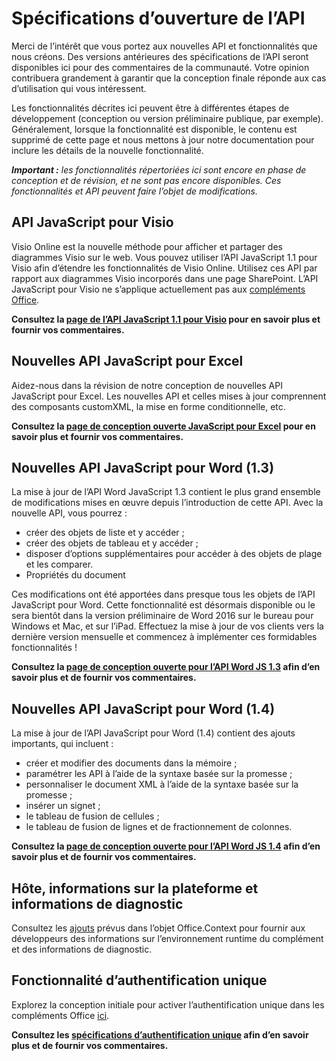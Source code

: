 # <a name="open-api-specifications"></a>Spécifications d’ouverture de l’API

Merci de l’intérêt que vous portez aux nouvelles API et fonctionnalités que nous créons. Des versions antérieures des spécifications de l’API seront disponibles ici pour des commentaires de la communauté. Votre opinion contribuera grandement à garantir que la conception finale réponde aux cas d’utilisation qui vous intéressent. 

Les fonctionnalités décrites ici peuvent être à différentes étapes de développement (conception ou version préliminaire publique, par exemple). Généralement, lorsque la fonctionnalité est disponible, le contenu est supprimé de cette page et nous mettons à jour notre documentation pour inclure les détails de la nouvelle fonctionnalité. 

_**Important :** les fonctionnalités répertoriées ici sont encore en phase de conception et de révision, et ne sont pas encore disponibles. Ces fonctionnalités et API peuvent faire l’objet de modifications._

## <a name="visio-javascript-apis"></a>API JavaScript pour Visio
Visio Online est la nouvelle méthode pour afficher et partager des diagrammes Visio sur le web. Vous pouvez utiliser l’API JavaScript 1.1 pour Visio afin d’étendre les fonctionnalités de Visio Online. Utilisez ces API par rapport aux diagrammes Visio incorporés dans une page SharePoint. L’API JavaScript pour Visio ne s’applique actuellement pas aux [compléments Office](https://dev.office.com/docs/add-ins/overview/office-add-ins).

**Consultez la [page de l’API JavaScript 1.1 pour Visio](https://github.com/OfficeDev/office-js-docs/tree/VisioJs_1.1_Openspec) pour en savoir plus et fournir vos commentaires.**

## <a name="new-excel-javascript-apis"></a>Nouvelles API JavaScript pour Excel
Aidez-nous dans la révision de notre conception de nouvelles API JavaScript pour Excel. Les nouvelles API et celles mises à jour comprennent des composants customXML, la mise en forme conditionnelle, etc. 

**Consultez la [page de conception ouverte JavaScript pour Excel](https://github.com/OfficeDev/office-js-docs/tree/ExcelJs_OpenSpec) pour en savoir plus et fournir vos commentaires.**

## <a name="new-word-javascript-apis-13"></a>Nouvelles API JavaScript pour Word (1.3)
La mise à jour de l’API Word JavaScript 1.3 contient le plus grand ensemble de modifications mises en œuvre depuis l’introduction de cette API. Avec la nouvelle API, vous pourrez : 

* créer des objets de liste et y accéder ;
* créer des objets de tableau et y accéder ;
* disposer d’options supplémentaires pour accéder à des objets de plage et les comparer.
* Propriétés du document

Ces modifications ont été apportées dans presque tous les objets de l’API JavaScript pour Word. Cette fonctionnalité est désormais disponible ou le sera bientôt dans la version préliminaire de Word 2016 sur le bureau pour Windows et Mac, et sur l’iPad. Effectuez la mise à jour de vos clients vers la dernière version mensuelle et commencez à implémenter ces formidables fonctionnalités !

**Consultez la [page de conception ouverte pour l’API Word JS 1.3](https://github.com/OfficeDev/office-js-docs/tree/WordJs_1.3_Openspec/word) afin d’en savoir plus et de fournir vos commentaires.**

## <a name="new-word-javascript-apis-14"></a>Nouvelles API JavaScript pour Word (1.4)
La mise à jour de l’API JavaScript pour Word (1.4) contient des ajouts importants, qui incluent :

* créer et modifier des documents dans la mémoire ;
* paramétrer les API à l’aide de la syntaxe basée sur la promesse ;
* personnaliser le document XML à l’aide de la syntaxe basée sur la promesse ;
* insérer un signet ; 
* le tableau de fusion de cellules ;
* le tableau de fusion de lignes et de fractionnement de colonnes.

**Consultez la [page de conception ouverte pour l’API Word JS 1.4](https://github.com/OfficeDev/office-js-docs/tree/WordJs_1.4_OpenSpec) afin d’en savoir plus et de fournir vos commentaires.**

## <a name="host-platform-information-and-diagnostic-information"></a>Hôte, informations sur la plateforme et informations de diagnostic 
Consultez les [ajouts](https://github.com/OfficeDev/office-js-docs/tree/ContextAdditions_OpenSpec) prévus dans l’objet Office.Context pour fournir aux développeurs des informations sur l’environnement runtime du complément et des informations de diagnostic. 

## <a name="single-sign-on-capability"></a>Fonctionnalité d’authentification unique 
Explorez la conception initiale pour activer l’authentification unique dans les compléments Office [ici](https://github.com/OfficeDev/office-js-docs/tree/Addin_SSO_OpenSpec).

**Consultez les [spécifications d’authentification unique](https://github.com/OfficeDev/office-js-docs/tree/Addin_SSO_OpenSpec) afin d’en savoir plus et de fournir vos commentaires.**

